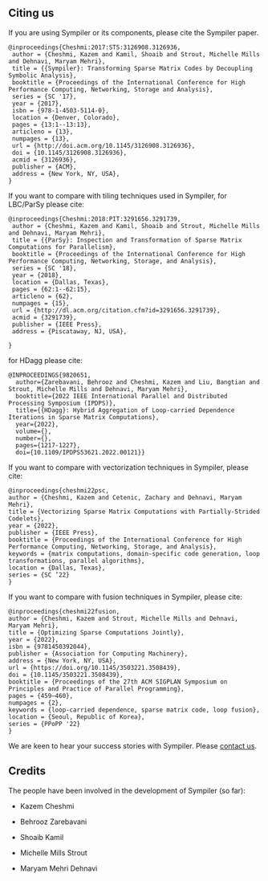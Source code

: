## Citing us
If you are using Sympiler or its components, please cite the Sympiler paper.

```
@inproceedings{Cheshmi:2017:STS:3126908.3126936,
 author = {Cheshmi, Kazem and Kamil, Shoaib and Strout, Michelle Mills and Dehnavi, Maryam Mehri},
 title = {{Sympiler}: Transforming Sparse Matrix Codes by Decoupling Symbolic Analysis},
 booktitle = {Proceedings of the International Conference for High Performance Computing, Networking, Storage and Analysis},
 series = {SC '17},
 year = {2017},
 isbn = {978-1-4503-5114-0},
 location = {Denver, Colorado},
 pages = {13:1--13:13},
 articleno = {13},
 numpages = {13},
 url = {http://doi.acm.org/10.1145/3126908.3126936},
 doi = {10.1145/3126908.3126936},
 acmid = {3126936},
 publisher = {ACM},
 address = {New York, NY, USA},
}
``` 


If you want to compare with tiling techniques used in Sympiler, for LBC/ParSy please cite:

```
@inproceedings{Cheshmi:2018:PIT:3291656.3291739,
 author = {Cheshmi, Kazem and Kamil, Shoaib and Strout, Michelle Mills and Dehnavi, Maryam Mehri},
 title = {{ParSy}: Inspection and Transformation of Sparse Matrix Computations for Parallelism},
 booktitle = {Proceedings of the International Conference for High Performance Computing, Networking, Storage, and Analysis},
 series = {SC '18},
 year = {2018},
 location = {Dallas, Texas},
 pages = {62:1--62:15},
 articleno = {62},
 numpages = {15},
 url = {http://dl.acm.org/citation.cfm?id=3291656.3291739},
 acmid = {3291739},
 publisher = {IEEE Press},
 address = {Piscataway, NJ, USA},

}
```


 for HDagg please cite:

```
@INPROCEEDINGS{9820651,
  author={Zarebavani, Behrooz and Cheshmi, Kazem and Liu, Bangtian and Strout, Michelle Mills and Dehnavi, Maryam Mehri},
  booktitle={2022 IEEE International Parallel and Distributed Processing Symposium (IPDPS)}, 
  title={{HDagg}: Hybrid Aggregation of Loop-carried Dependence Iterations in Sparse Matrix Computations}, 
  year={2022},
  volume={},
  number={},
  pages={1217-1227},
  doi={10.1109/IPDPS53621.2022.00121}}
```


 If you want to compare with vectorization techniques in Sympiler, please cite:

```
@inproceedings{cheshmi22psc,
author = {Cheshmi, Kazem and Cetenic, Zachary and Dehnavi, Maryam Mehri},
title = {Vectorizing Sparse Matrix Computations with Partially-Strided Codelets},
year = {2022},
publisher = {IEEE Press},
booktitle = {Proceedings of the International Conference for High Performance Computing, Networking, Storage, and Analysis},
keywords = {matrix computations, domain-specific code generation, loop transformations, parallel algorithms},
location = {Dallas, Texas},
series = {SC ’22}
}

```



 If you want to compare with fusion techniques in Sympiler, please cite:

```
@inproceedings{cheshmi22fusion,
author = {Cheshmi, Kazem and Strout, Michelle Mills and Dehnavi, Maryam Mehri},
title = {Optimizing Sparse Computations Jointly},
year = {2022},
isbn = {9781450392044},
publisher = {Association for Computing Machinery},
address = {New York, NY, USA},
url = {https://doi.org/10.1145/3503221.3508439},
doi = {10.1145/3503221.3508439},
booktitle = {Proceedings of the 27th ACM SIGPLAN Symposium on Principles and Practice of Parallel Programming},
pages = {459–460},
numpages = {2},
keywords = {loop-carried dependence, sparse matrix code, loop fusion},
location = {Seoul, Republic of Korea},
series = {PPoPP '22}
}
```



We are keen to hear your success stories with Sympiler. Please [contact us](mailto:cheshmik@mcmaster.ca).

## Credits
The people have been involved in the development of Sympiler (so far):

* Kazem Cheshmi

* Behrooz Zarebavani 

* Shoaib Kamil

* Michelle Mills Strout

* Maryam Mehri Dehnavi